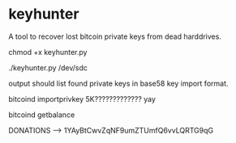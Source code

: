 keyhunter
=========

A tool to recover lost bitcoin private keys from dead harddrives.

chmod +x keyhunter.py

./keyhunter.py /dev/sdc

output should list found private keys in base58 key import format.

bitcoind importprivkey 5K????????????? yay

bitcoind getbalance

DONATIONS --> 1YAyBtCwvZqNF9umZTUmfQ6vvLQRTG9qG
